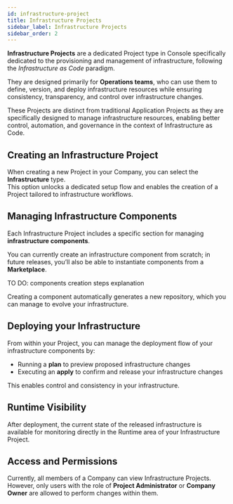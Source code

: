 ```yaml
---
id: infrastructure-project
title: Infrastructure Projects
sidebar_label: Infrastructure Projects
sidebar_order: 2
---
```


**Infrastructure Projects** are a dedicated Project type in Console specifically dedicated to the provisioning and management of infrastructure, following the *Infrastructure as Code* paradigm.

They are designed primarily for **Operations teams**, who can use them to define, version, and deploy infrastructure resources while ensuring consistency, transparency, and control over infrastructure changes.  

These Projects are distinct from traditional Application Projects as they are specifically designed to manage infrastructure resources, enabling better control, automation, and governance in the context of Infrastructure as Code.

## Creating an Infrastructure Project

When creating a new Project in your Company, you can select the **Infrastructure** type.  
This option unlocks a dedicated setup flow and enables the creation of a Project tailored to infrastructure workflows.

<!-- ![Infrastructure Projects creation](/) -->

## Managing Infrastructure Components

Each Infrastructure Project includes a specific section for managing **infrastructure components**.

You can currently create an infrastructure component from scratch; in future releases, you’ll also be able to instantiate components from a **Marketplace**.  

TO DO: components creation steps explanation

<!-- ![Infrastructure component creation](/) -->

Creating a component automatically generates a new repository, which you can manage to evolve your infrastructure.


## Deploying your Infrastructure

From within your Project, you can manage the deployment flow of your infrastructure components by:

- Running a **plan** to preview proposed infrastructure changes  
- Executing an **apply** to confirm and release your infrastructure changes

This enables control and consistency in your infrastructure.

## Runtime Visibility

After deployment, the current state of the released infrastructure is available for monitoring directly in the Runtime area of your Infrastructure Project.  

## Access and Permissions

Currently, all members of a Company can view Infrastructure Projects.  
However, only users with the role of **Project Administrator** or **Company Owner** are allowed to perform changes within them. 
